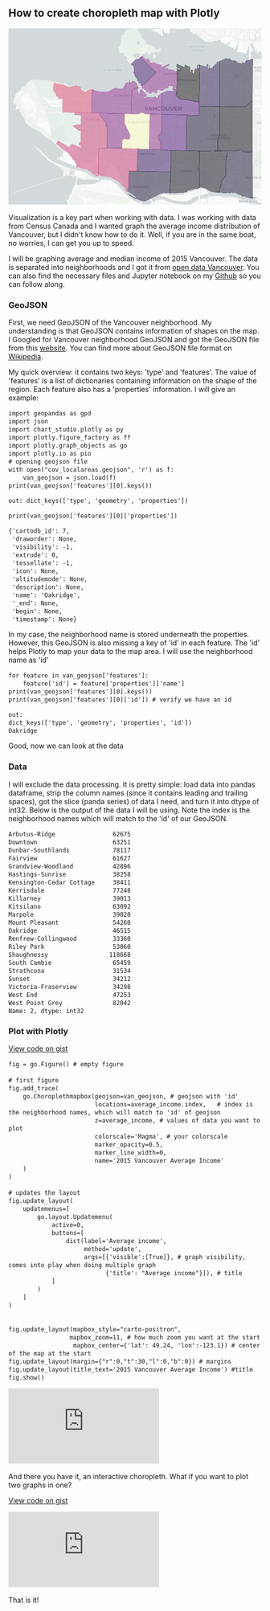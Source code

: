 ## How to create choropleth map with Plotly
![Image of average income 2015 Vancouver](https://github.com/chestnutcone/plotly_choropleth_tutorial/blob/master/2015_vancouver_average_income.png)

Visualization is a key part when working with data. I was working with data from Census Canada and I wanted graph the average income distribution of Vancouver, but I didn't know how to do it. Well, if you are in the same boat, no worries, I can get you up to speed.

I will be graphing average and median income of 2015 Vancouver. The data is separated into neighborhoods and I got it from [open data Vancouver](https://opendata.vancouver.ca/explore/dataset/census-local-area-profiles-2016/information/). You can also find the necessary files and Jupyter notebook on my [Github](https://github.com/chestnutcone/plotly_choropleth_tutorial) so you can follow along.

### GeoJSON

First, we need GeoJSON of the Vancouver neighborhood. My understanding is that GeoJSON contains information of shapes on the map. I Googled for Vancouver neighborhood GeoJSON and got the GeoJSON file from this [website](https://audreychowster.carto.com/tables/vancouver_neighbourhoods/public/map). You can find more about GeoJSON file format on [Wikipedia](https://en.wikipedia.org/wiki/GeoJSON). 

My quick overview: it contains two keys: 'type' and 'features'. The value of 'features' is a list of dictionaries containing information on the shape of the region. Each feature also has a 'properties' information. I will give an example:

```import pandas as pd
import geopandas as gpd
import json
import chart_studio.plotly as py
import plotly.figure_factory as ff
import plotly.graph_objects as go
import plotly.io as pio
# opening geojson file
with open("cov_localareas.geojson", 'r') as f:
    van_geojson = json.load(f)
print(van_geojson['features'][0].keys())
``` 

```
out: dict_keys(['type', 'geometry', 'properties'])
```

```
print(van_geojson['features'][0]['properties'])
```

```out: 
{'cartodb_id': 7,
 'draworder': None,
 'visibility': -1,
 'extrude': 0,
 'tessellate': -1,
 'icon': None,
 'altitudemode': None,
 'description': None,
 'name': 'Oakridge',
 '_end': None,
 'begin': None,
 'timestamp': None}
 ``` 

In my case, the neighborhood name is stored underneath the properties. However, this GeoJSON is also missing a key of 'id' in each feature. The 'id' helps Plotly to map your data to the map area. I will use the neighborhood name as 'id' 

```
for feature in van_geojson['features']:
    feature['id'] = feature['properties']['name']
print(van_geojson['features'][0].keys())
print(van_geojson['features'][0]['id']) # verify we have an id
```

```
out:
dict_keys(['type', 'geometry', 'properties', 'id'])
Oakridge
```

Good, now we can look at the data

### Data
I will exclude the data processing. It is pretty simple: load data into pandas dataframe, strip the column names (since it contains leading and trailing spaces), got the slice (panda series) of data I need, and turn it into dtype of int32. Below is the output of the data I will be using. Note the index is the neighborhood names which will match to the 'id' of our GeoJSON.

```
Arbutus-Ridge                62675
Downtown                     63251
Dunbar-Southlands            78117
Fairview                     61627
Grandview-Woodland           42896
Hastings-Sunrise             38258
Kensington-Cedar Cottage     38411
Kerrisdale                   77248
Killarney                    39013
Kitsilano                    63092
Marpole                      39020
Mount Pleasant               54260
Oakridge                     46515
Renfrew-Collingwood          33360
Riley Park                   53060
Shaughnessy                 118668
South Cambie                 65459
Strathcona                   31534
Sunset                       34212
Victoria-Fraserview          34298
West End                     47253
West Point Grey              82042
Name: 2, dtype: int32
```

### Plot with Plotly
[View code on gist](https://gist.github.com/chestnutcone/68b1e992de68c6850a0cbe354b4db620)
```
fig = go.Figure() # empty figure

# first figure
fig.add_trace(
    go.Choroplethmapbox(geojson=van_geojson, # geojson with 'id'
                        locations=average_income.index,   # index is the neighborhood names, which will match to 'id' of geojson
                        z=average_income, # values of data you want to plot
                        colorscale='Magma', # your colorscale
                        marker_opacity=0.5, 
                        marker_line_width=0, 
                        name='2015 Vancouver Average Income'
    )
)
    
# updates the layout
fig.update_layout(
    updatemenus=[
        go.layout.Updatemenu(
            active=0,
            buttons=[
                dict(label='Average income',
                     method='update',
                     args=[{'visible':[True]}, # graph visibility, comes into play when doing multiple graph
                           {'title': "Average income"}]), # title
            ]
        )
    ]
)


fig.update_layout(mapbox_style="carto-positron",
                 mapbox_zoom=11, # how much zoom you want at the start
                  mapbox_center={'lat': 49.24, 'lon':-123.1}) # center of the map at the start
fig.update_layout(margin={"r":0,"t":30,"l":0,"b":0}) # margins
fig.update_layout(title_text='2015 Vancouver Average Income') #title
fig.show()
```

![View Plotly](https://chestnutcone.github.io/plotly_choropleth_tutorial/vancouver_average_income.html)

And there you have it, an interactive choropleth. What if you want to plot two graphs in one?

[View code on gist](https://gist.github.com/chestnutcone/2865518b70fd8a97ef69eddfda672b7b)

![View Plotly with Two Graphs](https://chestnutcone.github.io/plotly_choropleth_tutorial/vancouver_average_median_income.html)

That is it!
